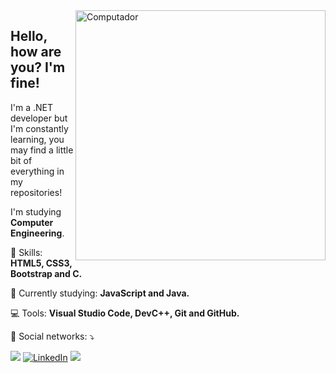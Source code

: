 <img src="https://raw.githubusercontent.com/MicaelliMedeiros/micaellimedeiros/master/image/computer-illustration.png" min-width="400px" max-width="400px" width="400px" align="right" alt="Computador">

<h2 align="left">Hello, how are you? I'm fine!</h2>

<p align=left>I'm a .NET developer but I'm constantly learning, you may find a little bit of everything in my repositories!</p>
<p align=left>I'm studying <strong>Computer Engineering</strong>.</p>
<p align="left">🚀 Skills: <strong>HTML5, CSS3, Bootstrap and C.</strong></p>
<p align="left">🌈 Currently studying: <strong>JavaScript and Java.</strong></p>
<p align="left">💻 Tools: <strong>Visual Studio Code, DevC++, Git and GitHub.</strong></p>
<p align="left">💌 Social networks: ⤵️</p>

<p align="left">
  <a href="mailto:dev.julianaizac@gmail.com" alt="Gmail"><img src="https://img.shields.io/badge/-Gmail-FF0000?style=flat-square&labelColor=FF0000&logo=gmail&logoColor=white&link=mailto:dev.julianaizac@gmail.com"/></a>
  <a href="https://www.linkedin.com/in/julianaizac"><img src="https://img.shields.io/badge/LinkedIn-%230077B5.svg?&style=flat-square&logo=linkedin&logoColor=white" alt="LinkedIn"></a>
  <a href="https://api.whatsapp.com/send?phone=5519989575872&text=Ol%C3%A1%20Juliana!%20" alt="WhatsApp" target="_blank"><img src="https://img.shields.io/badge/-WhatsApp-25d366?style=flat-square&labelColor=25d366&logo=whatsapp&logoColor=white&link=https://api.whatsapp.com/send?phone=5515996311542&text=Ol%C3%A1%20Juliana!%20"/></a>
  </a>
</p>
